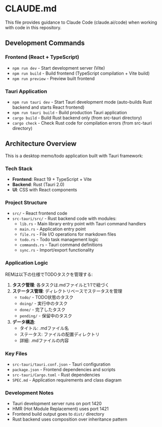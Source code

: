 # CLAUDE.md

This file provides guidance to Claude Code (claude.ai/code) when working with code in this repository.

## Development Commands

### Frontend (React + TypeScript)
- `npm run dev` - Start development server (Vite)
- `npm run build` - Build frontend (TypeScript compilation + Vite build)
- `npm run preview` - Preview built frontend

### Tauri Application
- `npm run tauri dev` - Start Tauri development mode (auto-builds Rust backend and starts React frontend)
- `npm run tauri build` - Build production Tauri application
- `cargo build` - Build Rust backend only (from src-tauri directory)
- `cargo check` - Check Rust code for compilation errors (from src-tauri directory)

## Architecture Overview

This is a desktop memo/todo application built with Tauri framework:

### Tech Stack
- **Frontend**: React 19 + TypeScript + Vite
- **Backend**: Rust (Tauri 2.0)
- **UI**: CSS with React components

### Project Structure
- `src/` - React frontend code
- `src-tauri/src/` - Rust backend code with modules:
  - `lib.rs` - Main library entry point with Tauri command handlers
  - `main.rs` - Application entry point
  - `file.rs` - File I/O operations for markdown files
  - `todo.rs` - Todo task management logic
  - `commands.rs` - Tauri command definitions
  - `sync.rs` - Import/export functionality

### Application Logic
REMは以下の仕様でTODOタスクを管理する:

1. **タスク管理**: 各タスクは.mdファイルと1:1で紐づく
2. **ステータス管理**: ディレクトリベースでステータスを管理
   - `todo/` - TODO状態のタスク
   - `doing/` - 実行中のタスク  
   - `done/` - 完了したタスク
   - `pending/` - 保留中のタスク
3. **データ構造**:
   - タイトル: .mdファイル名
   - ステータス: ファイルの配置ディレクトリ
   - 詳細: .mdファイルの内容

### Key Files
- `src-tauri/tauri.conf.json` - Tauri configuration
- `package.json` - Frontend dependencies and scripts
- `src-tauri/Cargo.toml` - Rust dependencies
- `SPEC.md` - Application requirements and class diagram

### Development Notes
- Tauri development server runs on port 1420
- HMR (Hot Module Replacement) uses port 1421  
- Frontend build output goes to `dist/` directory
- Rust backend uses composition over inheritance pattern